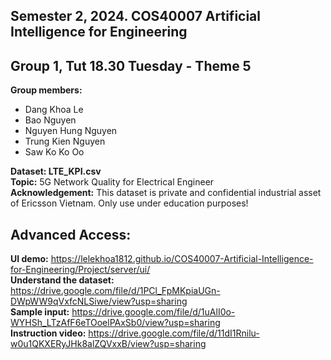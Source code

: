 ## Semester 2, 2024. COS40007 Artificial Intelligence for Engineering
## Group 1, Tut 18.30 Tuesday - Theme 5

**Group members:**
- Dang Khoa Le
- Bao Nguyen
- Nguyen Hung Nguyen
- Trung Kien Nguyen
- Saw Ko Ko Oo

**Dataset: LTE_KPI.csv**  
**Topic:** 5G Network Quality for Electrical Engineer  
**Acknowledgement:** This dataset is private and confidential industrial asset of Ericsson Vietnam. Only use under education purposes!


## Advanced Access:
**UI demo:** https://lelekhoa1812.github.io/COS40007-Artificial-Intelligence-for-Engineering/Project/server/ui/  
**Understand the dataset:** https://drive.google.com/file/d/1PCl_FpMKpiaUGn-DWpWW9qVxfcNLSiwe/view?usp=sharing  
**Sample input:** https://drive.google.com/file/d/1uAlI0o-WYHSh_LTzAfF6eTOoelPAxSb0/view?usp=sharing  
**Instruction video:** https://drive.google.com/file/d/11dI1Rnilu-w0u1QKXERyJHk8alZQVxxB/view?usp=sharing  
